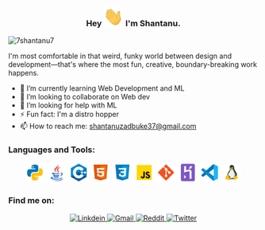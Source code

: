 <h3 align="center">Hey <img src="https://github.com/7shantanu7/7shantanu7/blob/main/assets/hi.gif" width="40px"/> I'm Shantanu.</h3>
<p align="left"> <img src="https://komarev.com/ghpvc/?username=7shantanu7&label=Profile%20views&color=0e75b6&style=flat" alt="7shantanu7" /> </p>


I'm most comfortable in that weird, funky world between design and development—that's where the most fun, creative, boundary-breaking work happens.

- 🌱 I’m currently learning Web Development and ML
- 👯 I’m looking to collaborate on Web dev
- 🤔 I’m looking for help with ML
- ⚡ Fun fact: I'm a distro hopper
- 📫 How to reach me: shantanuzadbuke37@gmail.com

<!--<p>
 <img align="right" src="https://github.com/7shantanu7/7shantanu7/blob/main/assets/87202985-820dcb80-c2b6-11ea-9f56-7ec461c497c3.gif" alt="programmergif">
</p>-->
 <!--<p id="streak" align="center">                                                                                                                           
 <img align="center" src="https://github-readme-streak-stats.herokuapp.com?user=7shantanu7&theme=tokyonight_duo">
<p>-->
 
 ### Languages and Tools:
 
 <p align="center">
  <img src="https://github.com/7shantanu7/7shantanu7/blob/main/assets/icons8-python.svg" width="40">
  <img src="https://github.com/7shantanu7/7shantanu7/blob/main/assets/icons8-java.svg" width="40">
  <img src="https://github.com/7shantanu7/7shantanu7/blob/main/assets/icons8-c%2B%2B.svg" width="40">
  <img src="https://github.com/7shantanu7/7shantanu7/blob/main/assets/icons8-html-5.svg" width="40">
  <img src="https://github.com/7shantanu7/7shantanu7/blob/main/assets/icons8-css3%20.svg" width="40">
  <img src="https://github.com/7shantanu7/7shantanu7/blob/main/assets/icons8-javascript.svg" width="40">
  <img src="https://github.com/7shantanu7/7shantanu7/blob/main/assets/icons8-git.svg" width="40">
  <img src="https://github.com/7shantanu7/7shantanu7/blob/main/assets/icons8-heroku.svg" width="40">
  <img src="https://github.com/7shantanu7/7shantanu7/blob/main/assets/icons8-visual-studio-code-2019.svg" width="40">
  <img src="https://github.com/7shantanu7/7shantanu7/blob/main/assets/icons8-linux-96.png" width="40">
</p>

<!--![shantanu's GitHub stats](https://github-readme-stats.vercel.app/api?username=7shantanu7&count_private=true&hide=contribs,prs)-->

### Find me on:
  <p id="contact" align="center"> 
  <a href = "https://www.linkedin.com/in/shantanu-zadbuke-0a194b188/" target="_blank">
    <img src="https://img.shields.io/badge/LinkedIn-0077B5?style=for-the-badge&logo=linkedin&logoColor=white&color=071A2C" alt="Linkdein"/>
  </a>
  <a href = "shantanuzadbuke37@gmail.com" target="_blank">
    <img src="https://img.shields.io/badge/Gmail-D14836?style=for-the-badge&logo=gmail&logoColor=white&color=071A2C" alt="Gmail"/>
  </a>
  <a href = "https://www.hackerrank.com/shantanuzadbuke1" target="_blank">
    <img src="https://img.shields.io/badge/-Hackerrank-2EC866?style=for-the-badge&logo=HackerRank&logoColor=white&color=071A2C" alt="Reddit"/>
  </a> 
  <a href="https://twitter.com/Shantanu7_7" target="_blank">
    <img src="https://img.shields.io/badge/twitter-%231DA1F2.svg?&style=for-the-badge&logo=twitter&logoColor=white&color=071A2C" alt="Twitter"/>
  </a> 
 </p>
 

